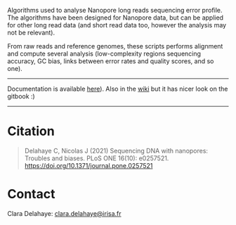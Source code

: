Algorithms used to analyse Nanopore long reads sequencing error profile.
The algorithms have been designed for Nanopore data, but can be applied for other long read data (and short read data too, however the analysis may not be relevant).

 
From raw reads and reference genomes, these scripts performs alignment and compute several analysis (low-complexity regions sequencing accuracy, GC bias, links between error rates and quality scores, and so one).

---

Documentation is available [here](https://delahaye-clara.gitbook.io/seqfailr/)). Also in the [wiki](https://github.com/cdelahaye/SeqFaiLR/wiki) but it has nicer look on the gitbook :)

---

# Citation

> Delahaye C, Nicolas J (2021) Sequencing DNA with nanopores: Troubles and biases. PLoS ONE 16(10): e0257521. https://doi.org/10.1371/journal.pone.0257521

# Contact

Clara Delahaye: <clara.delahaye@irisa.fr>
